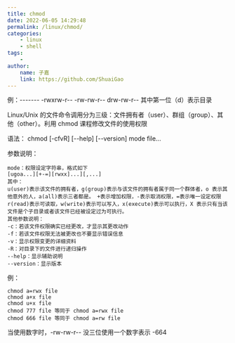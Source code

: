 ```yaml
---
title: chmod
date: 2022-06-05 14:29:48
permalink: /linux/chmod/
categories:
    - linux
    - shell
tags:
    -
author:
    name: 子嘉
    link: https://github.com/ShuaiGao
---
```


例：------- -rwxrw-r-- -rw-rw-r-- drw-rw-r--
其中第一位（d）表示目录

Linux/Unix 的文件命令调用分为三级：文件拥有者（user）、群组（group）、其他（other）。利用 chmod 课程修改文件的使用权限

语法：
chmod [-cfvR] [--help] [--version] mode file...

参数说明：
```angular2html
mode：权限设定字符串，格式如下
[ugoa...][+-=][rwxx]...][,...]
其中：
u(user)表示该文件的拥有者，g(group)表示与该文件的拥有者属于同一个群体者，o 表示其他意外的人，a(all)表示三者都是。 +表示增加权限，-表示取消权限，=表示唯一设定权限
r(read)表示可读取，w(write)表示可以写入，x(execute)表示可以执行，X 表示只有当该文件是个子目录或者该文件已经被设定过为可执行。
其他参数说明：
-c：若该文件权限确实已经更改，才显示其更改动作
-f：若该文件权限无法被更改也不要显示错误信息
-v：显示权限变更的详细资料
-R：对目录下的文件进行递归操作
--help：显示辅助说明
--version：显示版本
```

例：
```angular2html
chmod a=rwx file
chmod a+x file
chmod u+x file
chmod 777 file 等同于 chmod a=rwx file
chmod 666 file 等同于 chmod a=rw file
```

当使用数字时，-rw-rw-r-- 没三位使用一个数字表示 -664
